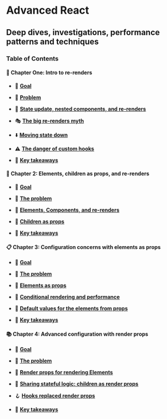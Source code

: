 # Advanced React

## Deep dives, investigations, performance patterns and techniques

### Table of Contents

#### 📖 Chapter One: Intro to re-renders

- 🌟 **[Goal](./doc/chapter-one/01-Goal.md)**

- 💼 **[Problem](./doc/chapter-one/02-Problem.md)**

- 🔄 **[State update, nested components, and re-renders](./doc/chapter-one/03-State-Update-Nested-Components-And-Re-Renders.md)**

- 🎭 **[The big re-renders myth](./doc/chapter-one/04-The-Big-Re-Renders-Myth.md)**

- ⬇️ **[Moving state down](./doc/chapter-one/05-Moving-State-Down.md)**

- ⚠️ **[The danger of custom hooks](./doc/chapter-one/06-Danger-Of-Custom-Hooks.md)**

- 🎯 **[Key takeaways](./doc/chapter-one/07-Key-Takeaways.md)**

#### 📝 Chapter 2: Elements, children as props, and re-renders

- 🌟 **[Goal](./doc/chapter-two/01-Goal.md)**

- 💼 **[The problem](./doc/chapter-two/02-Problem.md)**

- 🔄 **[Elements, Components, and re-renders](./doc/chapter-two/03-Elements-Components-Re-renders.md)**

- 👶 **[Children as props](./doc/chapter-two/04-Children-As-Props.md)**

- 🎯 **[Key takeaways](./doc/chapter-two/05-Key-Takeaways.md)**

#### 📋 Chapter 3: Configuration concerns with elements as props

- 🌟 **[Goal](./doc/chapter-three/01-Goal.md)**

- 💼 **[The problem](./doc/chapter-three/02-Problem.md)**

- 🧩 **[Elements as props](./doc/chapter-three/03-Elements-As-Props.md)**

- 🔀 **[Conditional rendering and performance](./doc/chapter-three/04-Conditional-Rendering-And-Performance.md)**

- 🎨 **[Default values for the elements from props](./doc/chapter-three/05-Default-Values-For-The-Elements-From-Props.md)**

- 🎯 **[Key takeaways](./doc/chapter-three/06-Key-Takeaways.md)**

#### 📚 Chapter 4: Advanced configuration with render props

- 🌟 **[Goal](./doc/chapter-four/01-Goal.md)**

- 💼 **[The problem](./doc/chapter-four/02-Problem.md)**

- 🔧 **[Render props for rendering Elements](./doc/chapter-four/03-Render-Props-For-Rendering-Elements.md)**

- 🤝 **[Sharing stateful logic: children as render props](./doc/chapter-four/04-Sharing-Stateful-Logic-Children-As-Render-Props.md)**

- 🪝 **[Hooks replaced render props](./doc/chapter-four/05-Hooks-Replaced-Render-Props.md)**

- 🎯 **[Key takeaways](./doc/chapter-four/06-Key-Takeaways.md)**
